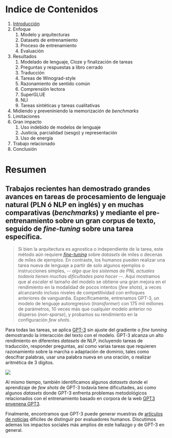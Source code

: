 # Indice de Contenidos

1. [Introducción](https://github.com/mistersoftware/GPT3-en-espannol/blob/master/01-Introduccion.md)
1. Enfoque
	1. Modelo y arquitecturas
	1. Datasets de entrenamiento
	1. Proceso de entrenamiento
	1. Evaluación
1. Resultados
	1. Modelado de lenguaje, Cloze y finalización de tareas
	1. Preguntas y respuestas a libro cerrado
	1. Traducción
	1. Tareas de Winograd-style
	1. Razonamiento de sentido común
	1. Comprensión lectora
	1. SuperGLUE
	1. NLI
	1. Tareas sintéticas y tareas cualitativas
1. Midiendo y preveniniendo la memorización de _benchmarks_
1. Limitaciones
1. Gran impacto
	1. Uso indebido de modelos de lenguaje
	2. Justicia, parcialidad (sesgo) y representación
	3. Uso de energía
1. Trabajo relacionado
1. Conclusión

# Resumen

## Trabajos recientes han demostrado grandes avances en tareas de procesamiento de lenguaje natural (PLN ó NLP en inglés) y en muchas comparativas (_benchmarks_) y  mediante el pre-entrenamiento sobre un gran corpus de texto, seguido de _fine-tuning_ sobre una tarea específica. 


> Si bien la arquitectura es agnostica o independiente de la tarea, este método aún requiere _[fine-tuning](#)_ sobre _datasets_ de miles o decenas de miles de ejemplos. En contraste, los humanos pueden realizar una tarea nueva de lenguaje a partir de solo algunos ejemplos o instrucciones simples, -- _algo que los sistemas de PNL actuales todavía tienen muchas dificultades para hacer_ --. Aquí mostramos que al _escalar_ el tamaño del modelo se obtiene una gran mejora en el rendimiento en la modalidad de pocos intentos (_few shots_), a veces alcanzando incluso niveles de competitividad con enfoques anteriores de vanguardia. Específicamente, entrenamos GPT-3, un modelo de lenguaje autoregresivo (_transformer_) con 175 mil millones de parámetros, 10 veces más que cualquier modelo anterior no disperso (_non-sparse_), y probamos su rendimiento en la configuración _few shots_. 


Para todas las tareas, se aplica [GPT-3](#) sin ajuste del gradiente o _fine tunning_ demostrando la interacción del texto con el modelo. GPT-3 alcanza un alto rendimiento en diferentes _datasets_ de NLP, incluyendo tareas de traducción, responder preguntas, así como varias tareas que requieren razonamiento sobre la marcha o adaptación de dominio, tales como descifrar palabras, usar una palabra nueva en una oración, o realizar aritmética de 3 dígitos. 


[![](https://user-images.githubusercontent.com/12854504/88528064-be823c80-cfc3-11ea-8e5f-efef5b2c488e.gif)](https://platzi.com/comunidad/esto-me-trasnocha-la-consola-semantica/)

Al mismo tiempo, también identificamos algunos _datasets_ donde el aprendizaje de _few shots_ de GPT-3 todavía tiene dificultades, así como algunos _datasets_ donde GPT-3 enfrenta problemas metodológicos relacionados con el entrenamiento basado en corpora de la web [GPT3 envenena GPT3](https://www.youtube.com/watch?v=VJ2mIFLxVTk). 

Finalmente, encontramos que GPT-3 puede generar muestras de [artículos de noticias](https://www.theverge.com/2020/5/30/21275524/microsoft-news-msn-layoffs-artificial-intelligence-ai-replacements) dificiles de distinguir por evaluadores humanos. Discutimos ademas los impactos sociales más amplios de este hallazgo y de GPT-3 en general.





